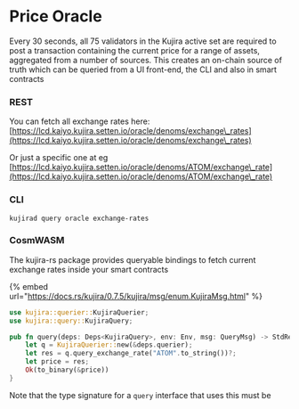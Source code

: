 # Price Oracle

Every 30 seconds, all 75 validators in the Kujira active set are required to post a transaction containing the current price for a range of assets, aggregated from a number of sources. This creates an on-chain source of truth which can be queried from a UI front-end, the CLI and also in smart contracts

### REST

You can fetch all exchange rates here: [https://lcd.kaiyo.kujira.setten.io/oracle/denoms/exchange\_rates](https://lcd.kaiyo.kujira.setten.io/oracle/denoms/exchange\_rates)

Or just a specific one at eg [https://lcd.kaiyo.kujira.setten.io/oracle/denoms/ATOM/exchange\_rate](https://lcd.kaiyo.kujira.setten.io/oracle/denoms/ATOM/exchange\_rate)

### CLI

```
kujirad query oracle exchange-rates
```

### CosmWASM

The kujira-rs package provides queryable bindings to fetch current exchange rates inside your smart contracts

{% embed url="https://docs.rs/kujira/0.7.5/kujira/msg/enum.KujiraMsg.html" %}

```rust
use kujira::querier::KujiraQuerier;
use kujira::query::KujiraQuery;

pub fn query(deps: Deps<KujiraQuery>, env: Env, msg: QueryMsg) -> StdResult<Binary> {
    let q = KujiraQuerier::new(&deps.querier);
    let res = q.query_exchange_rate("ATOM".to_string())?;
    let price = res;
    Ok(to_binary(&price))
}
```

Note that the type signature for a `query` interface that uses this must be&#x20;

```rust
```
